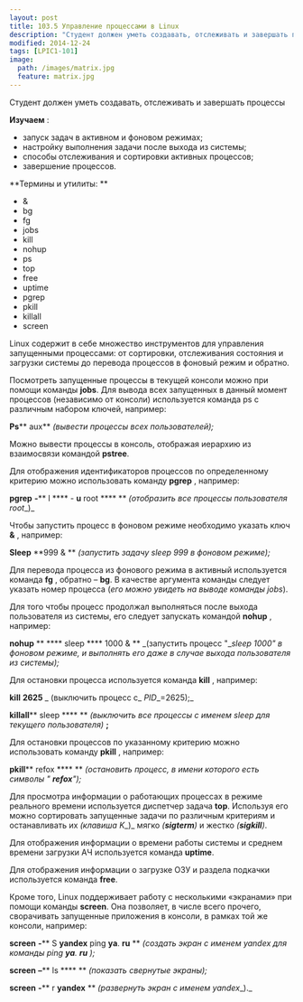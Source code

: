 ```yaml
---
layout: post
title: 103.5 Управление процессами в Linux
description: "Студент должен уметь создавать, отслеживать и завершать процессы"
modified: 2014-12-24
tags: [LPIC1-101]
image:
  path: /images/matrix.jpg
  feature: matrix.jpg
---
```

Студент должен уметь создавать, отслеживать и завершать процессы

**Изучаем** :

- запуск задач в активном и фоновом режимах;
- настройку выполнения задачи после выхода из системы;
- способы отслеживания и сортировки активных процессов;
- завершение процессов.

**Термины и утилиты:       **

- &amp;
- bg
- fg
- jobs
- kill
- nohup
- ps
- top
- free
- uptime
- pgrep
- pkill
- killall
- screen

Linux содержит в себе множество инструментов для управления запущенными процессами: от сортировки, отслеживания состояния и загрузки системы до перевода процессов в фоновый режим и обратно.

Посмотреть запущенные процессы в текущей консоли можно при помощи команды **jobs**. Для вывода всех запущенных в данный момент процессов (независимо от консоли) используется команда ps с различным набором ключей, например:

**Ps**** aux** _(вывести процессы всех пользователей);_

Можно вывести процессы в консоль, отображая иерархию из взаимосвязи командой **pstree**.

Для отображения идентификаторов процессов по определенному критерию можно использовать команду **pgrep** , например:

**pgrep**  **-**** l **** - ****u**** root ****       ** _(отобразить все процессы пользователя_ _root__)_

Чтобы запустить процесс в фоновом режиме необходимо указать ключ **&amp;** , например:

**Sleep**  **999 &amp;       ** _(запустить задачу_ _sleep_ _999 в фоновом режиме);_

Для перевода процесса из фонового режима в активный используется команда **fg** , обратно – **bg**. В качестве аргумента команды следует указать номер процесса (_его можно увидеть на выводе команды_ _jobs_).

Для того чтобы процесс продолжал выполняться после выхода пользователя из системы, его следует запускать командой **nohup** , например:

**nohup**  ** **** sleep **** 1000 &amp;       ** _(запустить процесс &quot;__sleep_ _1000&quot; в фоновом режиме, и выполнять его даже в случае выхода пользователя из системы);_

Для остановки процесса используется команда **kill** , например:

**kill**  **2625** _                (выключить процесс с_ _PID__=2625);_

**killall**** sleep ****       ** _(выключить все процессы с именем_ _sleep_ _для текущего пользователя)_ **;**

Для остановки процессов по указанному критерию можно использовать команду **pkill** , например:

**pkill**** refox ****       ** _(остановить процесс, в имени которого есть символы &quot; __refox__&quot;);_

Для просмотра информации о работающих процессах в режиме реального времени используется диспетчер задача **top**. Используя его можно сортировать запущенные задачи по различным критериям и останавливать их _(клавиша_ _K__)_ мягко _(__sigterm__)_ и жестко _(__sigkill__)_.

Для отображения информации о времени работы системы и среднем времени загрузки АЧ используется команда **uptime**.

Для отображения информации о загрузке ОЗУ и раздела подкачки используется команда **free**.

Кроме того, Linux поддерживает работу с несколькими «экранами» при помощи команды **screen**. Она позволяет, в числе всего прочего, сворачивать запущенные приложения в консоли, в рамках той же консоли, например:

**screen**  **-**** S ****yandex**** ping ****ya****. ****ru****        ** _(создать экран с именем_ _yandex_ _для команды_ _ping __ya__. __ru__ );_

**screen**  **–**** ls ****                       ** _(показать свернутые экраны);_

**screen**  **-**** r ****yandex****                        ** _(развернуть экран с именем_ _yandex__)._
